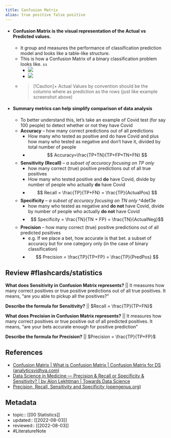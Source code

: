 ```yaml
---
title: Confusion Matrix
alias: true positive false positive
---
```


- #### Confusion Matrix is the visual representation of the Actual vs Predicted values.
	- It group and measures the performance of classification prediction model and looks like a table-like structure.
	- This is how a Confusion Matrix of a binary classification problem looks like. `ss`
		- ![](https://cdn.analyticsvidhya.com/wp-content/uploads/2021/05/confusion-matrix-1.png)
		- ![](https://iq.opengenus.org/content/images/2021/11/summary.png)
	- > [!Caution]+
	  Actual Values by convention should be the columns where as prediction as the rows (just like example screenshot above)
- #### Summary metrics can help simplify comparison of data analysis
	- To better understand this, let’s take an example of Covid test (for say 100 people) to detect whether or not they have Covid
	- **Accuracy** – how many correct predictions out of all predictions
		- How many who tested as positive and do have Covid and plus how many who tested as negative and don’t have it, divided by total number of people
		- $$ Accuracy=\frac{TP+TN}{TP+FP+TN+FN} $$
	- **Sensitivity (Recall)** – *a subset of accuracy focusing on TP only*
		- how many correct (true) positive predictions out of all true positives
		- How many who tested positive and **do** have Covid, divide by number of people who actually **do** have Covid
		- $$ Recall = \frac{TP}{TP+FN} = \frac{TP}{ActualPos} $$
	- **Specificity** – *a subset of accuracy focusing on TN only* ^4def3e
		- how many who tested as negative and **do not** have Covid, divide by number of people who actually **do not** have Covid
		- $$ Specificity = \frac{TN}{TN + FP} = \frac{TN}{ActualNeg}$$
	- **Precision** – how many correct (true) positive predictions out of all predicted positives
		- e.g. If we place a bet, how accurate is that bet. a subset of accuracy but for one category only (in the case of binary classification)
		- $$ Precision = \frac{TP}{TP+FP} = \frac{TP}{PredPos} $$

## Review #flashcards/statistics
**What does Sensitivity in Confusion Matrix represents?** || It measures how many correct positives or true positive predictions out of all true positives. It means, “are you able to pickup all the positives?”
<!--SR:!2022-08-26,23,150-->
**Describe the formula for Sensitivity?** || $Recall = \frac{TP}{TP+FN}$
<!--SR:!2022-08-21,18,130-->
**What does Precision in Confusion Matrix represents?** || It measures how many correct positives or true positive out of all predicted positives. It means, “are your bets accurate enough for positive prediction”
<!--SR:!2022-08-05,17,165-->

**Describe the formula for Precision?** || $Precision = \frac{TP}{TP+FP}$
<!--SR:!2022-08-04,16,165-->


## References
- [Confusion Matrix | What is Confusion Matrix | Confusion Matrix for DS (analyticsvidhya.com)](https://www.analyticsvidhya.com/blog/2021/05/in-depth-understanding-of-confusion-matrix/)
- [Data Science in Medicine — Precision & Recall or Specificity & Sensitivity? | by Alon Lekhtman | Towards Data Science](https://towardsdatascience.com/should-i-look-at-precision-recall-or-specificity-sensitivity-3946158aace1)
- [Precision, Recall, Sensitivity and Specificity (opengenus.org)](https://iq.opengenus.org/precision-recall-sensitivity-specificity/)

## Metadata
- topic:: [[00 Statistics]]
- updated:: [[2022-08-03]]
- reviewed:: [[2022-08-03]]
- #LiteratureNote 
